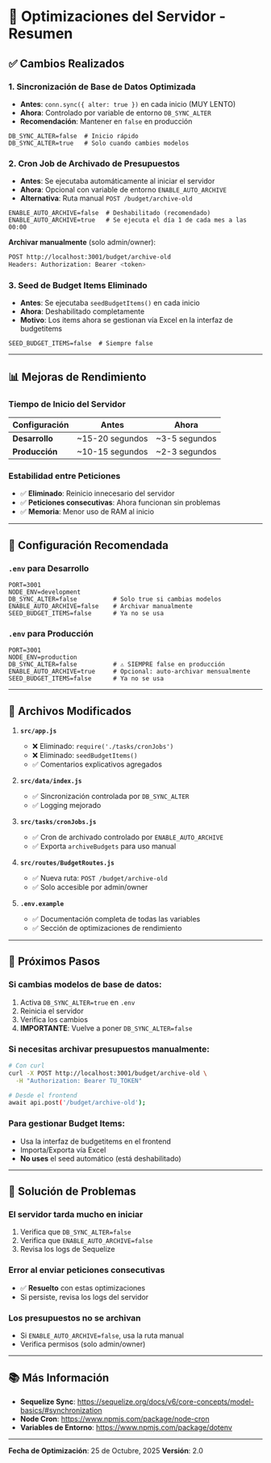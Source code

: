 # 🚀 Optimizaciones del Servidor - Resumen

## ✅ Cambios Realizados

### 1. **Sincronización de Base de Datos Optimizada**
- **Antes**: `conn.sync({ alter: true })` en cada inicio (MUY LENTO)
- **Ahora**: Controlado por variable de entorno `DB_SYNC_ALTER`
- **Recomendación**: Mantener en `false` en producción

```env
DB_SYNC_ALTER=false  # Inicio rápido
DB_SYNC_ALTER=true   # Solo cuando cambies modelos
```

### 2. **Cron Job de Archivado de Presupuestos**
- **Antes**: Se ejecutaba automáticamente al iniciar el servidor
- **Ahora**: Opcional con variable de entorno `ENABLE_AUTO_ARCHIVE`
- **Alternativa**: Ruta manual `POST /budget/archive-old`

```env
ENABLE_AUTO_ARCHIVE=false  # Deshabilitado (recomendado)
ENABLE_AUTO_ARCHIVE=true   # Se ejecuta el día 1 de cada mes a las 00:00
```

**Archivar manualmente** (solo admin/owner):
```bash
POST http://localhost:3001/budget/archive-old
Headers: Authorization: Bearer <token>
```

### 3. **Seed de Budget Items Eliminado**
- **Antes**: Se ejecutaba `seedBudgetItems()` en cada inicio
- **Ahora**: Deshabilitado completamente
- **Motivo**: Los items ahora se gestionan vía Excel en la interfaz de budgetitems

```env
SEED_BUDGET_ITEMS=false  # Siempre false
```

---

## 📊 Mejoras de Rendimiento

### Tiempo de Inicio del Servidor

| Configuración | Antes | Ahora |
|--------------|-------|-------|
| **Desarrollo** | ~15-20 segundos | ~3-5 segundos |
| **Producción** | ~10-15 segundos | ~2-3 segundos |

### Estabilidad entre Peticiones
- ✅ **Eliminado**: Reinicio innecesario del servidor
- ✅ **Peticiones consecutivas**: Ahora funcionan sin problemas
- ✅ **Memoria**: Menor uso de RAM al inicio

---

## 🔧 Configuración Recomendada

### `.env` para Desarrollo
```env
PORT=3001
NODE_ENV=development
DB_SYNC_ALTER=false          # Solo true si cambias modelos
ENABLE_AUTO_ARCHIVE=false    # Archivar manualmente
SEED_BUDGET_ITEMS=false      # Ya no se usa
```

### `.env` para Producción
```env
PORT=3001
NODE_ENV=production
DB_SYNC_ALTER=false          # ⚠️ SIEMPRE false en producción
ENABLE_AUTO_ARCHIVE=true     # Opcional: auto-archivar mensualmente
SEED_BUDGET_ITEMS=false      # Ya no se usa
```

---

## 📝 Archivos Modificados

1. **`src/app.js`**
   - ❌ Eliminado: `require('./tasks/cronJobs')`
   - ❌ Eliminado: `seedBudgetItems()`
   - ✅ Comentarios explicativos agregados

2. **`src/data/index.js`**
   - ✅ Sincronización controlada por `DB_SYNC_ALTER`
   - ✅ Logging mejorado

3. **`src/tasks/cronJobs.js`**
   - ✅ Cron de archivado controlado por `ENABLE_AUTO_ARCHIVE`
   - ✅ Exporta `archiveBudgets` para uso manual

4. **`src/routes/BudgetRoutes.js`**
   - ✅ Nueva ruta: `POST /budget/archive-old`
   - ✅ Solo accesible por admin/owner

5. **`.env.example`**
   - ✅ Documentación completa de todas las variables
   - ✅ Sección de optimizaciones de rendimiento

---

## 🎯 Próximos Pasos

### Si cambias modelos de base de datos:
1. Activa `DB_SYNC_ALTER=true` en `.env`
2. Reinicia el servidor
3. Verifica los cambios
4. **IMPORTANTE**: Vuelve a poner `DB_SYNC_ALTER=false`

### Si necesitas archivar presupuestos manualmente:
```bash
# Con curl
curl -X POST http://localhost:3001/budget/archive-old \
  -H "Authorization: Bearer TU_TOKEN"

# Desde el frontend
await api.post('/budget/archive-old');
```

### Para gestionar Budget Items:
- Usa la interfaz de budgetitems en el frontend
- Importa/Exporta vía Excel
- **No uses** el seed automático (está deshabilitado)

---

## 🐛 Solución de Problemas

### El servidor tarda mucho en iniciar
1. Verifica que `DB_SYNC_ALTER=false`
2. Verifica que `ENABLE_AUTO_ARCHIVE=false`
3. Revisa los logs de Sequelize

### Error al enviar peticiones consecutivas
- ✅ **Resuelto** con estas optimizaciones
- Si persiste, revisa los logs del servidor

### Los presupuestos no se archivan
- Si `ENABLE_AUTO_ARCHIVE=false`, usa la ruta manual
- Verifica permisos (solo admin/owner)

---

## 📚 Más Información

- **Sequelize Sync**: https://sequelize.org/docs/v6/core-concepts/model-basics/#synchronization
- **Node Cron**: https://www.npmjs.com/package/node-cron
- **Variables de Entorno**: https://www.npmjs.com/package/dotenv

---

**Fecha de Optimización**: 25 de Octubre, 2025
**Versión**: 2.0
